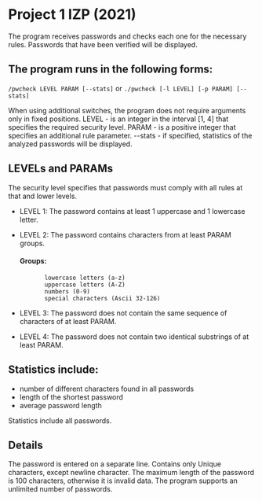 # Project 1 IZP (2021)
The program receives passwords and checks each one for the necessary rules.
Passwords that have been verified will be displayed.

## The program runs in the following forms:
```/pwcheck LEVEL PARAM [--stats]``` or ```./pwcheck [-l LEVEL] [-p PARAM] [--stats]```

When using additional switches, the program does not require arguments only in fixed positions.
LEVEL   - is an integer in the interval [1, 4] that specifies the required security level.
PARAM   - is a positive integer that specifies an additional rule parameter.
--stats - if specified, statistics of the analyzed passwords will be displayed.

## LEVELs and PARAMs
The security level specifies that passwords must comply with all rules at that and lower levels.
* LEVEL 1: The password contains at least 1 uppercase and 1 lowercase letter.
* LEVEL 2: The password contains characters from at least PARAM groups.

    #### Groups: ####
     
             lowercase letters (a-z)
             uppercase letters (A-Z)
             numbers (0-9)
             special characters (Ascii 32-126)
                
* LEVEL 3: The password does not contain the same sequence of characters of at least PARAM.
* LEVEL 4: The password does not contain two identical substrings of at least PARAM.

## Statistics include:
- number of different characters found in all passwords
- length of the shortest password	
- average password length

Statistics include all passwords.

## Details
The password is entered on a separate line.
Contains only Unique characters, except newline character.
The maximum length of the password is 100 characters, otherwise it is invalid data.
The program supports an unlimited number of passwords.
